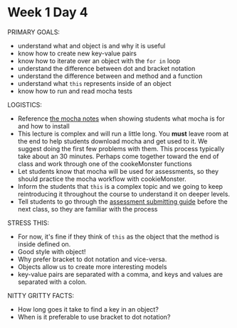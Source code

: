 # Week 1 Day 4

PRIMARY GOALS:
  - understand what and object is and why it is useful
  - know how to create new key-value pairs
  - know how to iterate over an object with the `for in` loop
  - understand the difference between dot and bracket notation
  - understand the difference between and method and a function
  - understand what `this` represents inside of an object
  - know how to run and read mocha tests

LOGISTICS:
  - Reference [the mocha notes](https://github.com/appacademy/Bootcamp-Prep-Curriculum/blob/master/w1/d4/mocha.md) when showing students what mocha is for and how to install
  - This lecture is complex and will run a little long. You **must** leave room at the end to help students download mocha and get used to it. We suggest doing the first few problems with them. This process typically take about an 30 minutes. Perhaps come together toward the end of class and work through one of the cookeMonster functions
  - Let students know that mocha will be used for assessments, so they should practice the mocha workflow with cookieMonster.
  - Inform the students that `this` is a complex topic and we going to keep reintroducing it throughout the course to understand it on deeper levels.
  - Tell students to go through the [assessment submitting guide](https://github.com/appacademy/Bootcamp-Prep-Curriculum/blob/master/w1/d5/taking_assessments.md) before the next class, so they are familiar with the process


STRESS THIS:
  - For now, it's fine if they think of `this` as the object that the method is inside defined on.
  - Good style with object!  
  - Why prefer bracket to dot notation and vice-versa.
  - Objects allow us to create more interesting models
  - key-value pairs are separated with a comma, and keys and values are separated with a colon.


NITTY GRITTY FACTS:
  - How long goes it take to find a key in an object?
  - When is it preferable to use bracket to dot notation?
